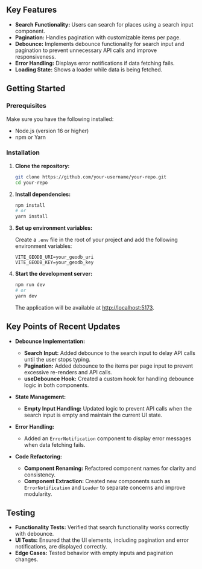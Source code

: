 ## Key Features

- **Search Functionality:** Users can search for places using a search input component.
- **Pagination:** Handles pagination with customizable items per page.
- **Debounce:** Implements debounce functionality for search input and pagination to prevent unnecessary API calls and improve responsiveness.
- **Error Handling:** Displays error notifications if data fetching fails.
- **Loading State:** Shows a loader while data is being fetched.

## Getting Started

### Prerequisites

Make sure you have the following installed:

- Node.js (version 16 or higher)
- npm or Yarn

### Installation

1. **Clone the repository:**

    ```bash
    git clone https://github.com/your-username/your-repo.git
    cd your-repo
    ```

2. **Install dependencies:**

    ```bash
    npm install
    # or
    yarn install
    ```

3. **Set up environment variables:**

    Create a `.env` file in the root of your project and add the following environment variables:

    ```env
    VITE_GEODB_URI=your_geodb_uri
    VITE_GEODB_KEY=your_geodb_key
    ```

4. **Start the development server:**

    ```bash
    npm run dev
    # or
    yarn dev
    ```

    The application will be available at [http://localhost:5173](http://localhost:5173).

## Key Points of Recent Updates

- **Debounce Implementation:**
  - **Search Input:** Added debounce to the search input to delay API calls until the user stops typing.
  - **Pagination:** Added debounce to the items per page input to prevent excessive re-renders and API calls.
  - **useDebounce Hook:** Created a custom hook for handling debounce logic in both components.

- **State Management:**
  - **Empty Input Handling:** Updated logic to prevent API calls when the search input is empty and maintain the current UI state.

- **Error Handling:**
  - Added an `ErrorNotification` component to display error messages when data fetching fails.

- **Code Refactoring:**
  - **Component Renaming:** Refactored component names for clarity and consistency.
  - **Component Extraction:** Created new components such as `ErrorNotification` and `Loader` to separate concerns and improve modularity.

## Testing

- **Functionality Tests:** Verified that search functionality works correctly with debounce.
- **UI Tests:** Ensured that the UI elements, including pagination and error notifications, are displayed correctly.
- **Edge Cases:** Tested behavior with empty inputs and pagination changes.
